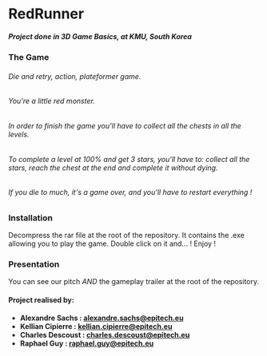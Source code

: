 # RedRunner

##### Project done in 3D Game Basics, at KMU, South Korea

### The Game
###### Die and retry, action, plateformer game.

###### You're a little red monster.
###### In order to finish the game you'll have to collect all the chests in all the levels.
###### To complete a level at 100% and get 3 stars, you'll have to: collect all the stars, reach the chest at the end and complete it without dying.
###### If you die to much, it's a game over, and you'll have to restart everything !

### Installation
Decompress the rar file at the root of the repository. It contains the .exe allowing you to play the game.
Double click on it and... ! Enjoy !

### Presentation
You can see our pitch *AND* the gameplay trailer at the root of the repository.

#### Project realised by:
- **Alexandre Sachs : [alexandre.sachs@epitech.eu](https://github.com/SachsA)**
- **Kellian Cipierre : [kellian.cipierre@epitech.eu](https://github.com/K6PIR)**
- **Charles Descoust : [charles.descoust@epitech.eu](https://github.com/Artoliz)**
- **Raphael Guy : [raphael.guy@epitech.eu](https://github.com/Rafskoz)**
